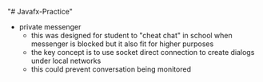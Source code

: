 "# Javafx-Practice" 

* private messenger
  * this was designed for student to "cheat chat" in school when messenger is blocked but it also fit for higher purposes
  * the key concept is to use socket direct connection to create dialogs under local networks
  * this could prevent conversation being monitored
